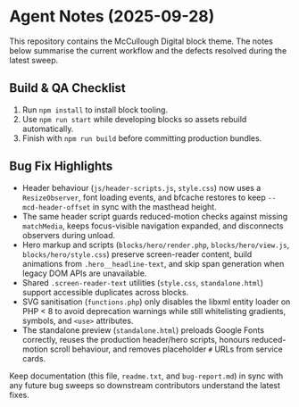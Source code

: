 # Agent Notes (2025-09-28)

This repository contains the McCullough Digital block theme. The notes below summarise the current workflow and the defects resolved during the latest sweep.

## Build & QA Checklist
1. Run `npm install` to install block tooling.
2. Use `npm run start` while developing blocks so assets rebuild automatically.
3. Finish with `npm run build` before committing production bundles.

## Bug Fix Highlights
- Header behaviour (`js/header-scripts.js`, `style.css`) now uses a `ResizeObserver`, font loading events, and bfcache restores to keep `--mcd-header-offset` in sync with the masthead height.
- The same header script guards reduced-motion checks against missing `matchMedia`, keeps focus-visible navigation expanded, and disconnects observers during unload.
- Hero markup and scripts (`blocks/hero/render.php`, `blocks/hero/view.js`, `blocks/hero/style.css`) preserve screen-reader content, build animations from `.hero__headline-text`, and skip span generation when legacy DOM APIs are unavailable.
- Shared `.screen-reader-text` utilities (`style.css`, `standalone.html`) support accessible duplicates across blocks.
- SVG sanitisation (`functions.php`) only disables the libxml entity loader on PHP < 8 to avoid deprecation warnings while still whitelisting gradients, symbols, and `<use>` attributes.
- The standalone preview (`standalone.html`) preloads Google Fonts correctly, reuses the production header/hero scripts, honours reduced-motion scroll behaviour, and removes placeholder `#` URLs from service cards.

Keep documentation (this file, `readme.txt`, and `bug-report.md`) in sync with any future bug sweeps so downstream contributors understand the latest fixes.
